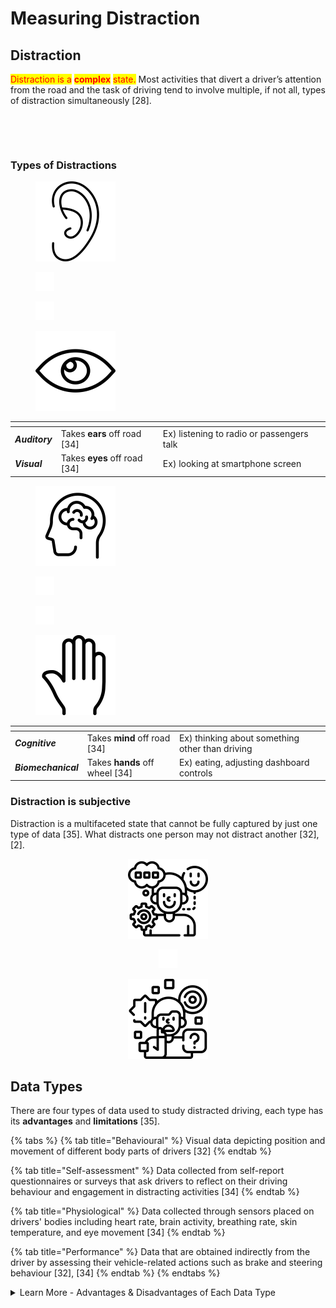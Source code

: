 # Measuring Distraction

## Distraction&#x20;

<mark style="color:red;">Distraction is a</mark> <mark style="color:red;"></mark><mark style="color:red;">**complex**</mark> <mark style="color:red;"></mark><mark style="color:red;">state.</mark> Most activities that divert a driver’s attention from the road and the task of driving tend to involve multiple, if not all, types of distraction simultaneously \[28].&#x20;

<div>

<figure><img src="../.gitbook/assets/Male driver drinking hot coffee while driving on road in autumn warm colors.jpeg" alt="" width="375"><figcaption></figcaption></figure>

 

<figure><img src="../.gitbook/assets/Woman Traveling By Car Using Smartphone.jpeg" alt="" width="375"><figcaption></figcaption></figure>

</div>

### Types of Distractions

<div>

<figure><img src="../.gitbook/assets/ear (1) (1).png" alt="" width="128"><figcaption></figcaption></figure>

 

<figure><img src="../.gitbook/assets/empty.png" alt=""><figcaption></figcaption></figure>

 

<figure><img src="../.gitbook/assets/empty.png" alt=""><figcaption></figcaption></figure>

 

<figure><img src="../.gitbook/assets/eye.png" alt="" width="128"><figcaption></figcaption></figure>

</div>

<table data-card-size="large" data-view="cards" data-full-width="false"><thead><tr><th></th><th></th><th></th><th data-hidden data-card-cover data-type="files"></th></tr></thead><tbody><tr><td><em><strong>Auditory</strong></em></td><td>Takes <strong>ears</strong> off road [34]</td><td>Ex) listening to radio or passengers talk </td><td></td></tr><tr><td><em><strong>Visual</strong></em></td><td>Takes <strong>eyes</strong> off road [34]</td><td>Ex) looking at smartphone screen </td><td></td></tr></tbody></table>

<div>

<figure><img src="../.gitbook/assets/human-brain.png" alt="" width="128"><figcaption></figcaption></figure>

 

<figure><img src="../.gitbook/assets/empty.png" alt=""><figcaption></figcaption></figure>

 

<figure><img src="../.gitbook/assets/empty.png" alt=""><figcaption></figcaption></figure>

 

<figure><img src="../.gitbook/assets/open-hands.png" alt="" width="128"><figcaption></figcaption></figure>

</div>

<table data-card-size="large" data-view="cards"><thead><tr><th></th><th></th><th></th></tr></thead><tbody><tr><td><em><strong>Cognitive</strong></em></td><td>Takes <strong>mind</strong> off road [34]</td><td>Ex) thinking about something other than driving</td></tr><tr><td><em><strong>Biomechanical</strong></em></td><td>Takes <strong>hands</strong> off wheel [34]</td><td>Ex) eating, adjusting dashboard controls</td></tr></tbody></table>

### Distraction is subjective&#x20;

Distraction is a multifaceted state that cannot be fully captured by just one type of data ​\[35]​. What distracts one person may not distract another ​\[32]​, ​\[2]​.

<div align="center">

<figure><img src="../.gitbook/assets/cognitive.png" alt="" width="128"><figcaption></figcaption></figure>

 

<figure><img src="../.gitbook/assets/empty.png" alt=""><figcaption></figcaption></figure>

 

<figure><img src="../.gitbook/assets/adhd.png" alt="" width="128"><figcaption></figcaption></figure>

</div>

## Data Types

There are four types of data used to study distracted driving, each type has its **advantages** and **limitations** \[35].

{% tabs %}
{% tab title="Behavioural" %}
Visual data depicting position and movement of different body parts of drivers \[32]
{% endtab %}

{% tab title="Self-assessment" %}
Data collected from self-report questionnaires or surveys that ask drivers to reflect on their driving behaviour and engagement in distracting activities \[34]
{% endtab %}

{% tab title="Physiological" %}
Data collected through sensors placed on drivers' bodies including heart rate, brain activity, breathing rate, skin temperature, and eye movement \[34]
{% endtab %}

{% tab title="Performance" %}
Data that are obtained indirectly from the driver by assessing their vehicle-related actions such as brake and steering behaviour \[32], \[34]
{% endtab %}
{% endtabs %}

<details>

<summary>Learn More - Advantages &#x26; Disadvantages of Each Data Type</summary>

Each type of data has its advantages and disadvantages ​\[35]​. For instance, data collected from self-assessment questionnaires can offer valuable insights, but they are based on drivers’ personal opinions and the subjectivity of this measure can lessen its reliability ​\[32]​. Likewise, physiological data, although valuable to the study of distracted driving, are susceptible to interference from various factors such as drivers’ muscle movements ​\[32]​. &#x20;

Distraction is a multifaceted state that cannot be fully captured by just one type of data ​\[35]​. Most activities that divert a driver’s attention from the road and the task of driving tend to involve multiple, if not all, types of distraction simultaneously ​\[28]​. For instance, texting creates concurrent manual, visual, and cognitive distractions ​\[28]​. To add to this complexity, the four types of data - performance, physiological, behavioral, and self-assessment - may not always align with each other ​\[32]​. For example, a driver may feel fully focused on the road despite exhibiting behavioral signs of distraction. This discrepancy can result in a misalignment between the behavioral data collected from the driver and their self-assessment data ​\[32]​. &#x20;

Alternatively, a driver can experience cognitive distraction without it being evident in their driving performance or detectable through physiological measures ​\[32]​. This exemplifies the subjective and complex nature of distraction. Current methods lack the capability to fully comprehend and identify the complexities involved ​\[35]​. The state of distraction is inherently unique to each person, as what may distract one individual might not have the same effect on another ​\[32]​, ​\[2]​. This subjectivity presents challenges when attempting to study or measure distraction accurately.

</details>

